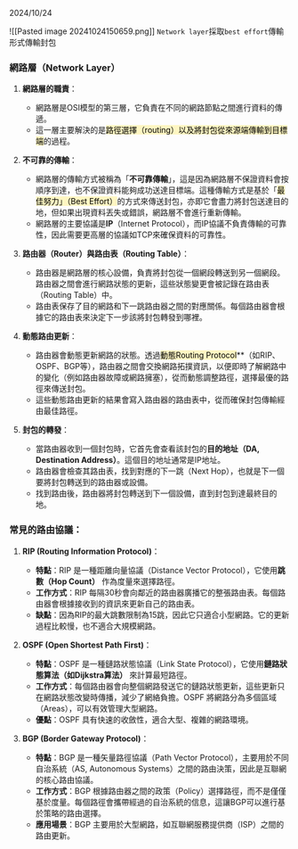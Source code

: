 2024/10/24

![[Pasted image 20241024150659.png]]
`Network layer`採取`best effort`傳輸形式傳輸封包
### 網路層（Network Layer）

1. **網路層的職責**：
    
    - 網路層是OSI模型的第三層，它負責在不同的網路節點之間進行資料的傳遞。
    - 這一層主要解決的是<mark style="background: #FFF3A3A6;">路徑選擇（routing）以及將封包從來源端傳輸到目標端</mark>的過程。
1. **不可靠的傳輸**：
    
    - 網路層的傳輸方式被稱為「**不可靠傳輸**」，這是因為網路層不保證資料會按順序到達，也不保證資料能夠成功送達目標端。這種傳輸方式是基於「<mark style="background: #FFF3A3A6;">最佳努力」（Best Effort）</mark>的方式來傳送封包，亦即它會盡力將封包送達目的地，但如果出現資料丟失或錯誤，網路層不會進行重新傳輸。
    - 網路層的主要協議是**IP**（Internet Protocol），而IP協議不負責傳輸的可靠性，因此需要更高層的協議如TCP來確保資料的可靠性。
3. **路由器（Router）與路由表（Routing Table）**：
    
    - 路由器是網路層的核心設備，負責將封包從一個網段轉送到另一個網段。
      路由器之間會進行網路狀態的更新，這些狀態變更會被記錄在路由表（Routing Table）中。
    - 路由表保存了目的網路和下一跳路由器之間的對應關係。每個路由器會根據它的路由表來決定下一步該將封包轉發到哪裡。
4. **動態路由更新**：
    
    - 路由器會動態更新網路的狀態。透過<mark style="background: #FFF3A3A6;">動態Routing Protocol</mark>**（如RIP、OSPF、BGP等），路由器之間會交換網路拓撲資訊，以便即時了解網路中的變化（例如路由器故障或網路擁塞），從而動態調整路徑，選擇最優的路徑來傳送封包。
    - 這些動態路由更新的結果會寫入路由器的路由表中，從而確保封包傳輸經由最佳路徑。
5. **封包的轉發**：
    
    - 當路由器收到一個封包時，它首先會查看該封包的**目的地址（DA, Destination Address）**。這個目的地址通常是IP地址。
    - 路由器會檢查其路由表，找到對應的下一跳（Next Hop），也就是下一個要將封包轉送到的路由器或設備。
    - 找到路由後，路由器將封包轉送到下一個設備，直到封包到達最終目的地。
      
      

### 常見的路由協議：

1. **RIP (Routing Information Protocol)**：
    
    - **特點**：RIP 是一種距離向量協議（Distance Vector Protocol），它使用**跳數（Hop Count）** 作為度量來選擇路徑。
    - **工作方式**：RIP 每隔30秒會向鄰近的路由器廣播它的整張路由表。每個路由器會根據接收到的資訊來更新自己的路由表。
    - **缺點**：因為RIP的最大跳數限制為15跳，因此它只適合小型網路。它的更新過程比較慢，也不適合大規模網路。
2. **OSPF (Open Shortest Path First)**：
    
    - **特點**：OSPF 是一種鏈路狀態協議（Link State Protocol），它使用**鏈路狀態算法（如Dijkstra算法）** 來計算最短路徑。
    - **工作方式**：每個路由器會向整個網路發送它的鏈路狀態更新，這些更新只在網路狀態改變時傳播，減少了網絡負擔。OSPF 將網路分為多個區域（Areas），可以有效管理大型網路。
    - **優點**：OSPF 具有快速的收斂性，適合大型、複雜的網路環境。
3. **BGP (Border Gateway Protocol)**：
    
    - **特點**：BGP 是一種矢量路徑協議（Path Vector Protocol），主要用於不同自治系統（AS, Autonomous Systems）之間的路由決策，因此是互聯網的核心路由協議。
    - **工作方式**：BGP 根據路由器之間的政策（Policy）選擇路徑，而不是僅僅基於度量。每個路徑會攜帶經過的自治系統的信息，這讓BGP可以進行基於策略的路由選擇。
    - **應用場景**：BGP 主要用於大型網路，如互聯網服務提供商（ISP）之間的路由更新。




